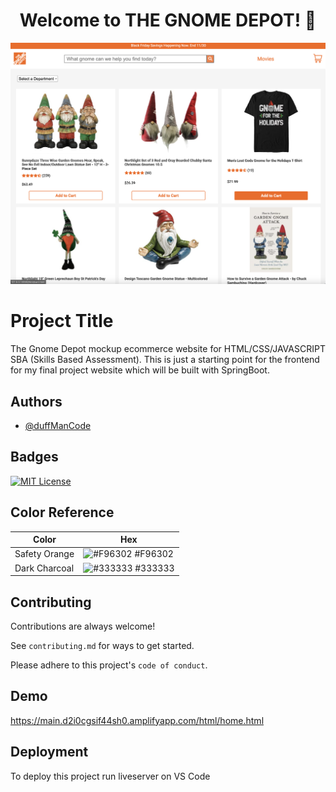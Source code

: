 <h1 align="center">Welcome to THE GNOME DEPOT! 👋</h1>
<a href="https://main.d2i0cgsif44sh0.amplifyapp.com/html/home.html" target="_blank"><img src="/src/main/resources/static/img/misc/GnomeDepotReadMe.png" alt=""></img></a>

# Project Title

The Gnome Depot mockup ecommerce website for HTML/CSS/JAVASCRIPT SBA (Skills Based Assessment).
This is just a starting point for the frontend for my final project website which will be built
with SpringBoot.



## Authors

- [@duffManCode](https://www.github.com/thewalkingduff)


## Badges



[![MIT License](https://img.shields.io/badge/License-MIT-green.svg)](https://choosealicense.com/licenses/mit/)

## Color Reference

| Color             | Hex                                                                |
| ----------------- | ------------------------------------------------------------------ |
| Safety Orange | ![#F96302](https://via.placeholder.com/10/F96302?text=+) #F96302 |
| Dark Charcoal | ![#333333](https://via.placeholder.com/10/333333?text=+) #333333 |
## Contributing

Contributions are always welcome!

See `contributing.md` for ways to get started.

Please adhere to this project's `code of conduct`.


## Demo

https://main.d2i0cgsif44sh0.amplifyapp.com/html/home.html


## Deployment

To deploy this project run liveserver on VS Code

